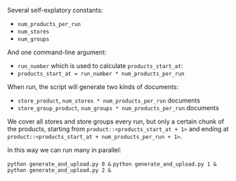 Several self-explatory constants:

* `num_products_per_run`
* `num_stores`
* `num_groups`

And one command-line argument:

*  `run_number`
which is used to calculate `products_start_at`:
* `products_start_at = run_number * num_products_per_run`

When run, the script will generate two kinds of documents:

* `store_product`,  `num_stores * num_products_per_run`  documents
* `store_group_product`, `num_groups * num_products_per_run` documents

We cover all stores and store groups every run, but only a certain
chunk of the products, starting from `product::<products_start_at + 1>`
and ending at `product::<products_start_at + num_products_per_run + 1>`.

In this way we can run many in parallel:

`python generate_and_upload.py 0 &`
`python generate_and_upload.py 1 &`
`python generate_and_upload.py 2 &`
